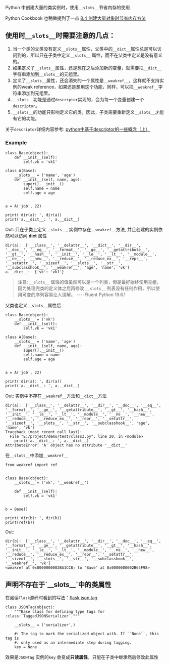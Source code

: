 Python 中创建大量的类实例时，使用`__slots__`节省内存的使用

Python Cookbook 也稍微提到了一点 [8.4 创建大量对象时节省内存方法](http://python3-cookbook.readthedocs.io/zh_CN/latest/c08/p04_save_memory_when_create_large_number_instances.html)

## 使用时`__slots__`时需要注意的几点：

1. 当一个类的父类没有定义`__slots__`属性，父类中的`__dict__`属性总是可以访问到的，所以只在子类中定义`__slots__`
   属性，而不在父类中定义是没有意义的。
2. 如果定义了`__slots__`属性，还是想在之后添加新的变量，就需要把`__dict__`字符串添加到`__slots__`的元组里。
3. 定义了`__slots__`属性，还会消失的一个属性是`__weakref__`，这样就不支持实例的weak reference，如果还是想用这个功能，同样，可以把`__weakref__`字符串添加到元组里。
4. `__slots__`功能是通过`descriptor`实现的，会为每一个变量创建一个`descriptor`。
5. `__slots__`的功能只影响定义它的类，因此，子类需要重新定义`__slots__`才能有它的功能。

关于`descriptor`详细内容参考: [python中基于descriptor的一些概念（上）](http://www.cnblogs.com/btchenguang/archive/2012/09/17/2689146.html#WizKMOutline_1347874388282794)

### Example

```
class Base(object):
    def __init__(self):
        self.vk = 'vk1'

class A(Base):
    __slots__ = ('name', 'age')
    def __init__(self, name, age):
        super().__init__()
        self.name = name
        self.age = age


a = A('job', 22)

print('dir(a): ', dir(a))
print('a.__dict__: ', a.__dict__)
```

Out: 只在子类上定义`__slots__`, 实例中存在`__weakref__`方法, 并且创建的实例依然可以访问 **dict** 属性

```
dir(a):  ['__class__', '__delattr__', '__dict__', '__dir__', '__doc__', '__eq__', '__format__', '__ge__', '__getattribute__', '__gt__', '__hash__', '__init__', '__le__', '__lt__', '__module__', '__ne__', '__new__', '__reduce__', '__reduce_ex__', '__repr__', '__setattr__', '__sizeof__', '__slots__', '__str__', '__subclasshook__', '__weakref__', 'age', 'name', 'vk']
a.__dict__:  {'vk': 'vk1'}
```

> 注意: `__slots__` 属性的值虽然可以是一个列表，但是最好始终使用元组，因为处理完类的定义体之后再修改 `__slots__` 列表没有任何作用，所以使用可变的序列容易让人误解。  ----Fluent Python 19.6.1

父类也定义`__slots__`属性后

```
class Base(object):
    __slots__ = ('vk')
    def __init__(self):
        self.vk = 'vk1'

class A(Base):
    __slots__ = ('name', 'age')
    def __init__(self, name, age):
        super().__init__()
        self.name = name
        self.age = age


a = A('job', 22)

print('dir(a): ', dir(a))
print('a.__dict__: ', a.__dict__)
```

Out: 实例中不存在`__weakref__`方法和`__dict__`方法

```
dir(a):  ['__class__', '__delattr__', '__dir__', '__doc__', '__eq__', '__format__', '__ge__', '__getattribute__', '__gt__', '__hash__', '__init__', '__le__', '__lt__', '__module__', '__ne__', '__new__', '__reduce__', '__reduce_ex__', '__repr__', '__setattr__', '__sizeof__', '__slots__', '__str__', '__subclasshook__', 'age', 'name', 'vk']
Traceback (most recent call last):
  File "E:/project/demo/test/class3.py", line 20, in <module>
    print('a.__dict__: ', a.__dict__)
AttributeError: 'A' object has no attribute '__dict__'
```

在`__slots__`中添加`__weakref__`

```
from weakref import ref


class Base(object):
    __slots__ = ('vk', '__weakref__')

    def __init__(self):
        self.vk = 'vk1'


b = Base()

print('dir(b): ', dir(b))
print(ref(b))
```

Out:

```
dir(b):  ['__class__', '__delattr__', '__dir__', '__doc__', '__eq__', '__format__', '__ge__', '__getattribute__', '__gt__', '__hash__', '__init__', '__le__', '__lt__', '__module__', '__ne__', '__new__', '__reduce__', '__reduce_ex__', '__repr__', '__setattr__', '__sizeof__', '__slots__', '__str__', '__subclasshook__', '__weakref__', 'vk']
<weakref at 0x0000000002BA1CC8; to 'Base' at 0x0000000002B65F98>
```

## 声明不存在于\`\_\_slots\_\_\`中的类属性

在阅读`Flask`源码时看到的写法：[flask.json.tag](https://github.com/pallets/flask/blob/b34c7174e75db5ab43ff3d76a1c7027126e8c9b3/flask/json/tag.py#L56)

    class JSONTag(object):
        """Base class for defining type tags for :class:`TaggedJSONSerializer`."""

        __slots__ = ('serializer',)

        #: The tag to mark the serialized object with. If ``None``, this tag is
        #: only used as an intermediate step during tagging.
        key = None

效果是`JSONTag` 实例的`key` 会变成**只读属性**，只能在子类中继承然后修改此属性

